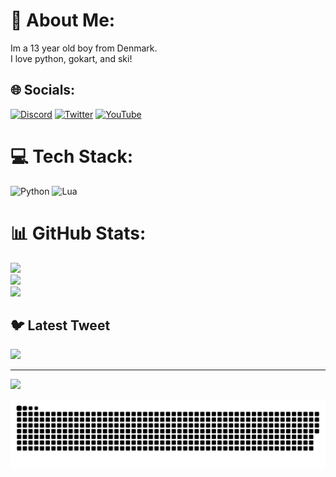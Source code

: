 # 💫 About Me:
Im a 13 year old boy from Denmark.<br> I love python, gokart, and ski!<br>


## 🌐 Socials:
[![Discord](https://img.shields.io/badge/Discord-%237289DA.svg?logo=discord&logoColor=white)](https://discord.gg/xflick#7503) [![Twitter](https://img.shields.io/badge/Twitter-%231DA1F2.svg?logo=Twitter&logoColor=white)](https://twitter.com/@Xflick3) [![YouTube](https://img.shields.io/badge/YouTube-%23FF0000.svg?logo=YouTube&logoColor=white)](https://youtube.com/@@xflick3944) 

# 💻 Tech Stack:
![Python](https://img.shields.io/badge/python-3670A0?style=for-the-badge&logo=python&logoColor=ffdd54) ![Lua](https://img.shields.io/badge/lua-%232C2D72.svg?style=for-the-badge&logo=lua&logoColor=white)
# 📊 GitHub Stats:
![](https://github-readme-stats.vercel.app/api?username=Max-lindberg&theme=dark&hide_border=false&include_all_commits=false&count_private=false)<br/>
![](https://github-readme-streak-stats.herokuapp.com/?user=Max-lindberg&theme=dark&hide_border=false)<br/>
![](https://github-readme-stats.vercel.app/api/top-langs/?username=Max-lindberg&theme=dark&hide_border=false&include_all_commits=false&count_private=false&layout=compact)

## 🐦 Latest Tweet
[![](https://gtce.itsvg.in/api?username=@Xflick3)](https://github.com/VishwaGauravIn/github-twitter-card-embed)

---
[![](https://visitcount.itsvg.in/api?id=Max-lindberg&icon=0&color=0)](https://visitcount.itsvg.in)

<!-- Proudly created with GPRM ( https://gprm.itsvg.in ) -->


<img src="https://raw.githubusercontent.com/ooliver1/ooliver1/output/github-contribution-grid-snake-dark.svg#gh-dark-mode-only" alt="github contribution grid snake animation" style="max-width: 100%;">
